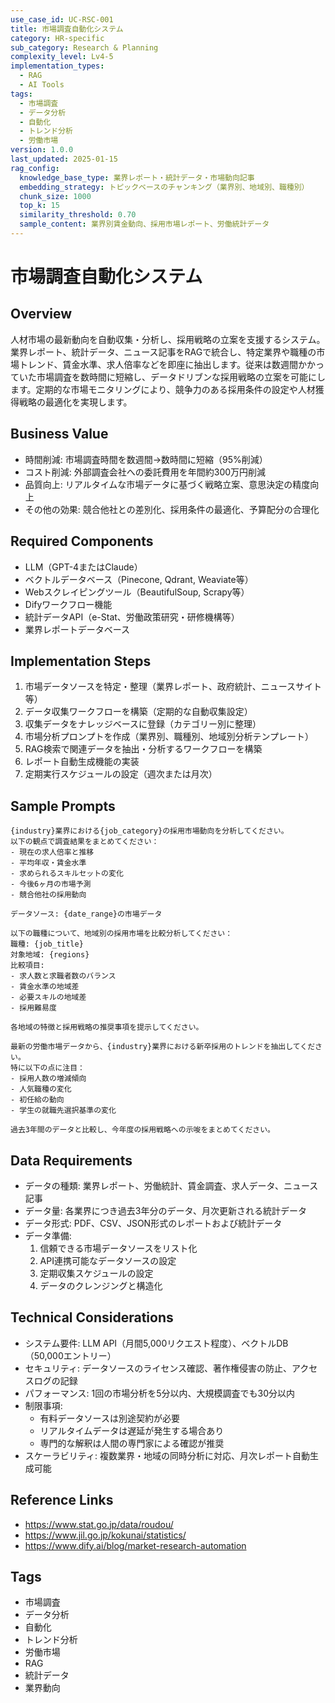 ```yaml
---
use_case_id: UC-RSC-001
title: 市場調査自動化システム
category: HR-specific
sub_category: Research & Planning
complexity_level: Lv4-5
implementation_types:
  - RAG
  - AI Tools
tags:
  - 市場調査
  - データ分析
  - 自動化
  - トレンド分析
  - 労働市場
version: 1.0.0
last_updated: 2025-01-15
rag_config:
  knowledge_base_type: 業界レポート・統計データ・市場動向記事
  embedding_strategy: トピックベースのチャンキング（業界別、地域別、職種別）
  chunk_size: 1000
  top_k: 15
  similarity_threshold: 0.70
  sample_content: 業界別賃金動向、採用市場レポート、労働統計データ
---
```


# 市場調査自動化システム

## Overview

人材市場の最新動向を自動収集・分析し、採用戦略の立案を支援するシステム。業界レポート、統計データ、ニュース記事をRAGで統合し、特定業界や職種の市場トレンド、賃金水準、求人倍率などを即座に抽出します。従来は数週間かかっていた市場調査を数時間に短縮し、データドリブンな採用戦略の立案を可能にします。定期的な市場モニタリングにより、競争力のある採用条件の設定や人材獲得戦略の最適化を実現します。

## Business Value

- 時間削減: 市場調査時間を数週間→数時間に短縮（95%削減）
- コスト削減: 外部調査会社への委託費用を年間約300万円削減
- 品質向上: リアルタイムな市場データに基づく戦略立案、意思決定の精度向上
- その他の効果: 競合他社との差別化、採用条件の最適化、予算配分の合理化

## Required Components

- LLM（GPT-4またはClaude）
- ベクトルデータベース（Pinecone, Qdrant, Weaviate等）
- Webスクレイピングツール（BeautifulSoup, Scrapy等）
- Difyワークフロー機能
- 統計データAPI（e-Stat、労働政策研究・研修機構等）
- 業界レポートデータベース

## Implementation Steps

1. 市場データソースを特定・整理（業界レポート、政府統計、ニュースサイト等）
2. データ収集ワークフローを構築（定期的な自動収集設定）
3. 収集データをナレッジベースに登録（カテゴリー別に整理）
4. 市場分析プロンプトを作成（業界別、職種別、地域別分析テンプレート）
5. RAG検索で関連データを抽出・分析するワークフローを構築
6. レポート自動生成機能の実装
7. 定期実行スケジュールの設定（週次または月次）

## Sample Prompts

```
{industry}業界における{job_category}の採用市場動向を分析してください。
以下の観点で調査結果をまとめてください：
- 現在の求人倍率と推移
- 平均年収・賃金水準
- 求められるスキルセットの変化
- 今後6ヶ月の市場予測
- 競合他社の採用動向

データソース: {date_range}の市場データ
```

```
以下の職種について、地域別の採用市場を比較分析してください：
職種: {job_title}
対象地域: {regions}
比較項目:
- 求人数と求職者数のバランス
- 賃金水準の地域差
- 必要スキルの地域差
- 採用難易度

各地域の特徴と採用戦略の推奨事項を提示してください。
```

```
最新の労働市場データから、{industry}業界における新卒採用のトレンドを抽出してください。
特に以下の点に注目：
- 採用人数の増減傾向
- 人気職種の変化
- 初任給の動向
- 学生の就職先選択基準の変化

過去3年間のデータと比較し、今年度の採用戦略への示唆をまとめてください。
```

## Data Requirements

- データの種類: 業界レポート、労働統計、賃金調査、求人データ、ニュース記事
- データ量: 各業界につき過去3年分のデータ、月次更新される統計データ
- データ形式: PDF、CSV、JSON形式のレポートおよび統計データ
- データ準備:
  1. 信頼できる市場データソースをリスト化
  2. API連携可能なデータソースの設定
  3. 定期収集スケジュールの設定
  4. データのクレンジングと構造化

## Technical Considerations

- システム要件: LLM API（月間5,000リクエスト程度）、ベクトルDB（50,000エントリー）
- セキュリティ: データソースのライセンス確認、著作権侵害の防止、アクセスログの記録
- パフォーマンス: 1回の市場分析を5分以内、大規模調査でも30分以内
- 制限事項:
  - 有料データソースは別途契約が必要
  - リアルタイムデータは遅延が発生する場合あり
  - 専門的な解釈は人間の専門家による確認が推奨
- スケーラビリティ: 複数業界・地域の同時分析に対応、月次レポート自動生成可能

## Reference Links

- https://www.stat.go.jp/data/roudou/
- https://www.jil.go.jp/kokunai/statistics/
- https://www.dify.ai/blog/market-research-automation

## Tags

- 市場調査
- データ分析
- 自動化
- トレンド分析
- 労働市場
- RAG
- 統計データ
- 業界動向
